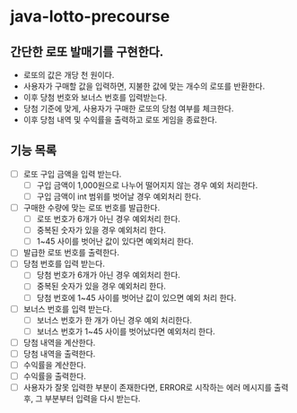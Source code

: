 # java-lotto-precourse

## 간단한 로또 발매기를 구현한다.

- 로또의 값은 개당 천 원이다.
- 사용자가 구매할 값을 입력하면, 지불한 값에 맞는 개수의 로또를 반환한다.
- 이후 당첨 번호와 보너스 번호를 입력받는다.
- 당첨 기준에 맞게, 사용자가 구매한 로또의 당첨 여부를 체크한다.
- 이후 당첨 내역 및 수익률을 출력하고 로또 게임을 종료한다.

## 기능 목록

- [ ] 로또 구입 금액을 입력 받는다.
  - [ ] 구입 금액이 1,000원으로 나누어 떨어지지 않는 경우 예외 처리한다.
  - [ ] 구입 금액이 int 범위를 벗어날 경우 예외처리 한다.
-  [ ] 구매한 수량에 맞는 로또 번호를 발급한다.
  - [ ] 로또 번호가 6개가 아닌 경우 예외처리 한다.
  - [ ] 중복된 숫자가 있을 경우 예외처리 한다.
  - [ ] 1~45 사이를 벗어난 값이 있다면 예외처리 한다.
-  [ ] 발급한 로또 번호를 출력한다.
-  [ ] 당첨 번호를 입력 받는다.
  - [ ] 당첨 번호가 6개가 아닌 경우 예외처리 한다.
  - [ ] 중복된 숫자가 있을 경우 예외처리 한다.
  - [ ] 당첨 번호에 1~45 사이를 벗어난 값이 있으면 예외 처리 한다.
-  [ ] 보너스 번호를 입력 받는다.
  - [ ] 보너스 번호가 한 개가 아닌 경우 예외 처리한다.
  - [ ] 보너스 번호가 1~45 사이를 벗어났다면 예외처리 한다.
-  [ ] 당첨 내역을 계산한다.
-  [ ] 당첨 내역을 출력한다.
-  [ ] 수익률을 계산한다.
-  [ ] 수익률을 출력한다.
-  [ ] 사용자가 잘못 입력한 부분이 존재한다면, ERROR로 시작하는 에러 메시지를 출력 후, 그 부분부터 입력을 다시 받는다.